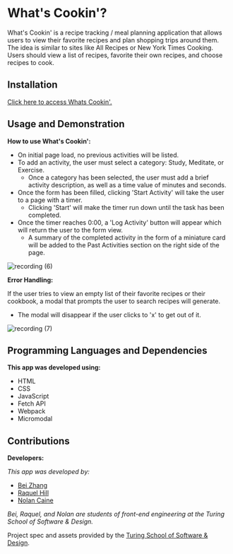 # What's Cookin'?

What's Cookin' is a recipe tracking / meal planning application that allows users to view their favorite recipes and plan shopping trips around them. The idea is similar to sites like All Recipes or New York Times Cooking. Users should view a list of recipes, favorite their own recipes, and choose recipes to cook.

## Installation

[Click here to access Whats Cookin'.](https://github.com/n0land0/whats-cookin)

## Usage and Demonstration

**How to use What's Cookin':**

- On initial page load, no previous activities will be listed.
- To add an activity, the user must select a category: Study, Meditate, or Exercise.
  - Once a category has been selected, the user must add a brief activity description, as well as a time value of minutes and seconds.
- Once the form has been filled, clicking 'Start Activity' will take the user to a page with a timer.
  - Clicking 'Start' will make the timer run down until the task has been completed.
- Once the timer reaches 0:00, a 'Log Activity' button will appear which will return the user to the form view.
  - A summary of the completed activity in the form of a miniature card will be added to the Past Activities section on the right side of the page.

![recording (6)](https://user-images.githubusercontent.com/82003147/128073117-51d7538e-037a-42b7-8df8-9a46c72e1b40.gif)

**Error Handling:**

If the user tries to view an empty list of their favorite recipes or their cookbook, a modal that prompts the user to search recipes will generate.

- The modal will disappear if the user clicks to 'x' to get out of it.

![recording (7)](https://user-images.githubusercontent.com/82003147/128073130-549e8ccb-f5b5-4d09-8900-e544962c7224.gif)

## Programming Languages and Dependencies

**This app was developed using:**

- HTML
- CSS
- JavaScript
- Fetch API
- Webpack
- Micromodal

## Contributions

**Developers:**

_This app was developed by:_

- [Bei Zhang](https://github.com/lokiandfengshui)
- [Raquel Hill](https://github.com/Raquelhill)
- [Nolan Caine](https://github.com/n0land0)

_Bei, Raquel, and Nolan are students of front-end engineering at the Turing School of Software & Design._

Project spec and assets provided by the [Turing School of Software & Design](https://turing.edu/).
